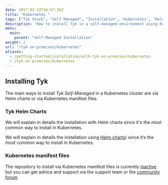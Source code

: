 ```yaml
---
date: 2017-03-22T16:57:26Z
title: "Kubernetes "
tags: ["Tyk Stack", "Self Managed", "Installation", "Kubernetes", "Helm Chart", "Tyk Operator"]
description: "How to install Tyk in a self-managed environment using Kubernetes"
menu:
  main:
    parent: "Self-Managed Installation"
weight: 2
url: "/tyk-on-premises/kubernetes"
aliases:
  - /getting-started/installation/with-tyk-on-premises/kubernetes
  - /tyk-on-premises/kubernetes
---
```


## Installing Tyk

The main ways to install *Tyk Self-Managed* in a Kubernetes cluster are via Helm charts or via Kubernetes manifest files.

### Tyk Helm Charts

We will explain in details the installation with Helm charts since it's the most common way to install in Kubernetes.

We will explain in details the installation using [Helm charts](/docs/tyk-self-managed/tyk-helm-chart/)) 
since it’s the most common way to install in Kubernetes.

### Kubernetes manifest files

The repository to install via Kubernetes manifest files is currently [inactive](https://github.com/TykTechnologies/tyk-k8s) 
but you can get advice and support via the support team or the [community forum](https://community.tyk.io/).
